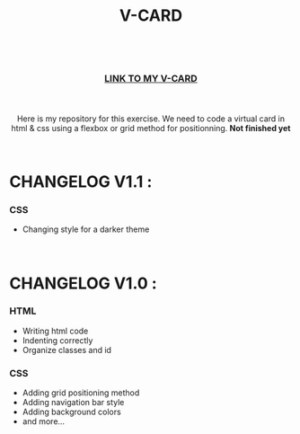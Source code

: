 # <p align="center">V-CARD</p><br>

### <p align="center"> <a href="https://saphido.github.io/my-vcard/">LINK TO MY V-CARD</a> </p><br>

<p align="center"> Here is my repository for this exercise. We need to code a virtual card in html & css using a flexbox or grid method for positionning. <b>Not finished yet<p></b>
<br>

# CHANGELOG V1.1 :
### CSS

* Changing style for a darker theme

<br>

# CHANGELOG V1.0 :

### HTML

* Writing html code
* Indenting correctly
* Organize classes and id

### CSS

* Adding grid positioning method
* Adding navigation bar style
* Adding background colors
* and more...
